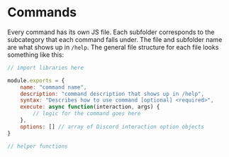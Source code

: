 # Commands
Every command has its own JS file. Each subfolder corresponds to the subcategory
that each command falls under. The file and subfolder name are what shows up in
`/help`. The general file structure for each file looks something like this:

```js
// import libraries here

module.exports = {
    name: "command name",
    description: "command description that shows up in /help",
    syntax: "Describes how to use command [optional] <required>",
    execute: async function(interaction, args) {
        // logic for the command goes here
    },
    options: [] // array of Discord interaction option objects
}

// helper functions
```
